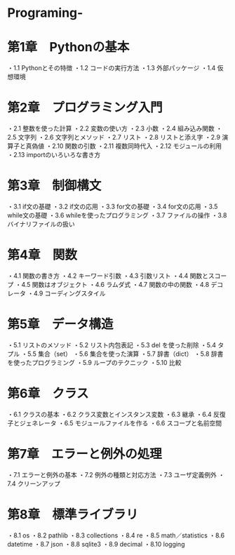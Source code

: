 # Programing-

# 第1章　Pythonの基本
・1.1 Pythonとその特徴
・1.2 コードの実行方法
・1.3 外部パッケージ
・1.4 仮想環境
# 第2章　プログラミング入門
・2.1 整数を使った計算
・2.2 変数の使い方
・2.3 小数
・2.4 組み込み関数
・2.5 文字列
・2.6 文字列とメソッド
・2.7 リスト
・2.8 リストと添え字
・2.9 演算子と真偽値
・2.10 関数の引数
・2.11 複数同時代入
・2.12 モジュールの利用
・2.13 importのいろいろな書き方
# 第3章　制御構文
・3.1 if文の基礎
・3.2 if文の応用
・3.3 for文の基礎
・3.4 for文の応用
・3.5 while文の基礎
・3.6 whileを使ったプログラミング
・3.7 ファイルの操作
・3.8 バイナリファイルの扱い
# 第4章　関数
・4.1 関数の書き方
・4.2 キーワード引数
・4.3 引数リスト
・4.4 関数とスコープ
・4.5 関数はオブジェクト
・4.6 ラムダ式
・4.7 関数の中の関数
・4.8 デコレータ
・4.9 コーディングスタイル
# 第5章　データ構造
・5.1 リストのメソッド
・5.2 リスト内包表記
・5.3 del を使った削除
・5.4 タプル
・5.5 集合（set）
・5.6 集合を使った演算
・5.7 辞書（dict）
・5.8 辞書を使ったプログラミング
・5.9 ループのテクニック
・5.10 比較
# 第6章　クラス
・6.1 クラスの基本
・6.2 クラス変数とインスタンス変数
・6.3 継承
・6.4 反復子とジェネレータ
・6.5 モジュールファイルを作る
・6.6 スコープと名前空間
# 第7章　エラーと例外の処理
・7.1 エラーと例外の基本
・7.2 例外の種類と対応方法
・7.3 ユーザ定義例外
・7.4 クリーンアップ
# 第8章　標準ライブラリ
・8.1 os
・8.2 pathlib
・8.3 collections
・8.4 re
・8.5 math／statistics
・8.6 datetime
・8.7 json
・8.8 sqlite3
・8.9 decimal
・8.10 logging
